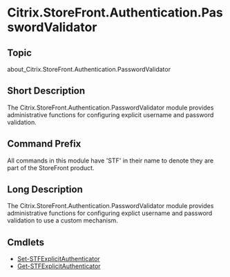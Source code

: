 ﻿# Citrix.StoreFront.Authentication.PasswordValidator


## Topic

about_Citrix.StoreFront.Authentication.PasswordValidator


## Short Description

The Citrix.StoreFront.Authentication.PasswordValidator module provides administrative functions for configuring explicit username and password validation.


## Command Prefix

All commands in this module have 'STF' in their name to denote they are part of the StoreFront product.


## Long Description

The Citrix.StoreFront.Authentication.PasswordValidator module provides administrative functions for configuring explict username and password validation to use a custom mechanism.


## Cmdlets
* [Set-STFExplicitAuthenticator](Set-STFExplicitAuthenticator.md)
* [Get-STFExplicitAuthenticator](Get-STFExplicitAuthenticator.md)

